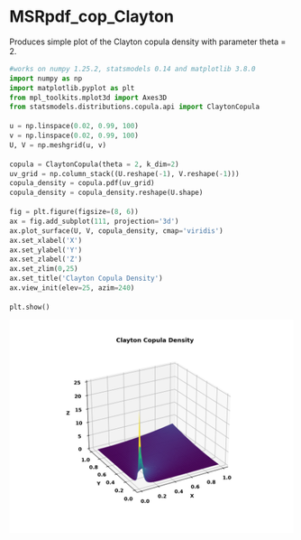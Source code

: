 # MSRpdf_cop_Clayton
Produces simple plot of the Clayton copula density with parameter theta = 2.

```python
#works on numpy 1.25.2, statsmodels 0.14 and matplotlib 3.8.0
import numpy as np
import matplotlib.pyplot as plt
from mpl_toolkits.mplot3d import Axes3D
from statsmodels.distributions.copula.api import ClaytonCopula

u = np.linspace(0.02, 0.99, 100)
v = np.linspace(0.02, 0.99, 100)
U, V = np.meshgrid(u, v)

copula = ClaytonCopula(theta = 2, k_dim=2)
uv_grid = np.column_stack((U.reshape(-1), V.reshape(-1)))
copula_density = copula.pdf(uv_grid)
copula_density = copula_density.reshape(U.shape)

fig = plt.figure(figsize=(8, 6))
ax = fig.add_subplot(111, projection='3d')
ax.plot_surface(U, V, copula_density, cmap='viridis')
ax.set_xlabel('X')
ax.set_ylabel('Y')
ax.set_zlabel('Z')
ax.set_zlim(0,25)
ax.set_title('Clayton Copula Density')
ax.view_init(elev=25, azim=240)

plt.show()
```
![MSRpdf_cop_Clayton](MSRpdf_cop_Clayton_python.png)